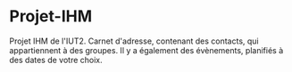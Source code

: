 # Projet-IHM
Projet IHM de l'IUT2. 
Carnet d'adresse, contenant des contacts, qui appartiennent à des groupes. 
Il y a également des évènements, planifiés à des dates de votre choix.
